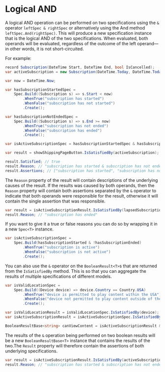 ﻿# Logical AND

A logical AND operation can be performed on two specifications using the `&` operator 
```leftSpec & rightSpec``` or alternatively using the And  method ```leftSpec.And(rightSpec)```. This will produce a new 
specification instance that is the logical AND of the two specifications.
When evaluated, both operands will be evaluated, regardless of the outcome of the left operand—in other words, it 
is not short-circuited.

For example:

```csharp
record Subscription(DateTime Start, DateTime End, bool IsCancelled);
var activeSubscription = new Subscription(DateTime.Today, DateTime.Today.AddDays(1), false);

var now = DateTime.Now;

var hasSubscriptionStartedSpec =
    Spec.Build((Subscription s) => s.Start < now)
        .WhenTrue("subscription has started")
        .WhenFalse("subscription has not started")
        .Create();

var hasSubscriptionNotEndedSpec =
    Spec.Build((Subscription s) => s.End >= now)
        .WhenTrue("subscription has not ended")
        .WhenFalse("subscription has ended")
        .Create();

var isActiveSubscriptionSpec = hasSubscriptionStartedSpec & hasSubscriptionNotEndedSpec;

var result = showShippingPageButton.IsSatisfiedBy(activeSubscription);

result.Satisfied; // true
result.Reason; // "subscription has started & subscription has not ended"
result.Assertions; // ["subscription has started", "subscription has not ended"]
```

The `Reason` property of the result will contain descriptions of the underlying causes of the result. If the results was
caused by both operands, then the `Reason` property will contain both assertions separated by the `&` operator to
indicate that both operands were responsible for the result, otherwise it will contain the single assertion that was
responsible.

```csharp
var result = isActiveSubscriptionResult.IsSatisfiedBy(lapsedSubscription);
result.Reason; // "subscription has ended"
```

If you want to give it a true or false reasons you can do so by wrapping it in a new `Spec<T>` instance.

```csharp
var isActiveSubscriptionSpec =
    Spec.Build(hasSubscriptionStarted & !hasSubscriptionEnded)
        .WhenTrue("subscription is active")
        .WhenFalse("subscription is not active")
        .Create();
```

You can also use the `&` operator on the `BooleanResult<T>`s that are returned from the `IsSatisfiedBy` method. This is
so that you can aggregate the results of multiple specifications of different models.

```csharp
var isValidLocationSpec =
    Spec.Build((Device device) => device.Country == Country.USA)
        .WhenTrue("device is permitted to play content within the USA")
        .WhenFalse("device not permitted to play content outside of the USA")
        .Create();

var isValidLocationResult = isValidLocationSpec.IsSatisfiedBy(device);
var isActiveSubscriptionResult = isActiveSubscriptionSpec.IsSatisfiedBy(subscription)

BooleanResultBase<string> canViewContent = isActiveSubscriptionResult & isValidLocationResult;
```

The results of the `&` operation being performed on two boolean results will be a new `BooleanResultBase<T>` 
instance that contains the results of the two.The `Result` property will therefore contain the assertions of both 
underlying specifications.

```csharp
var result = isActiveSubscriptionResult.IsSatisfiedBy(activeSubscription);
result.Reason; // "subscription has started & subscription has not ended"
```